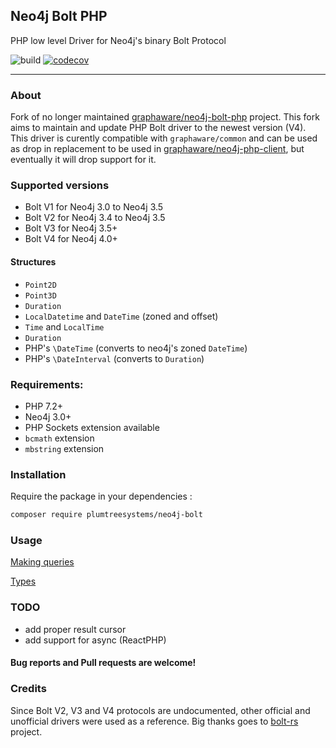 ## Neo4j Bolt PHP

PHP low level Driver for Neo4j's binary Bolt Protocol

![build](https://github.com/PlumTreeSystems/neo4j-bolt-php/workflows/phpunit/badge.svg) [![codecov](https://codecov.io/gh/PlumTreeSystems/neo4j-bolt-php/branch/master/graph/badge.svg)](https://codecov.io/gh/PlumTreeSystems/neo4j-bolt-php)

---

### About

Fork of no longer maintained [graphaware/neo4j-bolt-php](https://github.com/graphaware/neo4j-bolt-php) project.
This fork aims to maintain and update PHP Bolt driver to the newest version (V4). This driver is curently compatible with `graphaware/common` and can be used as drop in replacement to be used in [graphaware/neo4j-php-client](https://github.com/graphaware/neo4j-php-client), but eventually it will drop support for it.

### Supported versions

- Bolt V1 for Neo4j 3.0 to Neo4j 3.5
- Bolt V2 for Neo4j 3.4 to Neo4j 3.5
- Bolt V3 for Neo4j 3.5+
- Bolt V4 for Neo4j 4.0+

#### Structures
- `Point2D`
- `Point3D`
- `Duration`
-  `LocalDatetime` and `DateTime` (zoned and offset)
- `Time` and `LocalTime`
- `Duration`
- PHP's `\DateTime` (converts to neo4j's zoned `DateTime`)
- PHP's `\DateInterval` (converts to `Duration`)

### Requirements:

* PHP 7.2+
* Neo4j 3.0+
* PHP Sockets extension available
* `bcmath` extension
* `mbstring` extension

### Installation

Require the package in your dependencies :

```bash
composer require plumtreesystems/neo4j-bolt
```
### Usage
[Making queries](docs/Queries.md)

[Types](docs/Queries.md)

### TODO
- add proper result cursor
- add support for async (ReactPHP)

#### Bug reports and Pull requests are welcome!

### Credits

Since Bolt V2, V3 and V4 protocols are undocumented, other official and unofficial drivers were used as a reference.
Big thanks goes to [bolt-rs](https://github.com/lucis-fluxum/bolt-rs) project.
